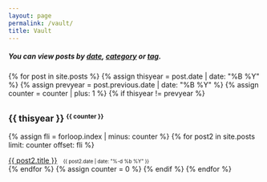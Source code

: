 ```yaml
---
layout: page
permalink: /vault/
title: Vault
---
```


<h5>You can view posts by <a href="/vault/">date</a>, <a href="/categories/">category</a> or <a href="/tags/">tag</a>.</h5>

<div class="post">

{% for post in site.posts %}
{% assign thisyear = post.date | date: "%B %Y" %}
{% assign prevyear = post.previous.date | date: "%B %Y" %}
{% assign counter = counter | plus: 1 %}
{% if thisyear != prevyear %}

<h2><small>{{ thisyear }} <small><strong><sup>{{ counter }}</sup></strong></small></small></h2>

{% assign fli = forloop.index | minus: counter %}
{% for post2 in site.posts limit: counter offset: fli %} 

<a href="{{ post2.url }}">{{ post2.title }}</a>&nbsp;&nbsp;
<small><small><time datetime="{{ post2.date | date_to_xmlschema }}">{{ post2.date | date: "%-d %b %Y" }}</time></small></small>
<br>
{% endfor %}
{% assign counter = 0 %}
{% endif %}
{% endfor %}
</div>
